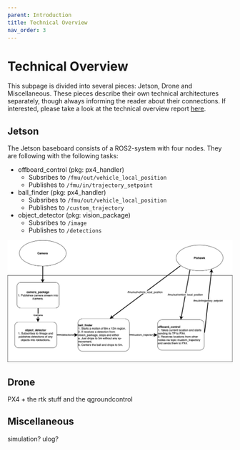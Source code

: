 ```yaml
---
parent: Introduction
title: Technical Overview
nav_order: 3
---
```


# Technical Overview

This subpage is divided into several pieces: Jetson, Drone and Miscellaneous. These pieces describe their own technical architectures separately, though always informing the reader about their connections. If interested, please take a look at the technical overview report [here](../assets/Technical%20Overview.pdf).


## Jetson
The Jetson baseboard consists of a ROS2-system with four nodes. They are following with the following tasks:
- offboard_control (pkg: px4_handler)
  - Subsribes to `/fmu/out/vehicle_local_position`
  - Publishes to `/fmu/in/trajectory_setpoint`
- ball_finder (pkg: px4_handler)
  - Subsribes to `/fmu/out/vehicle_local_position`
  - Publishes to `/custom_trajectory`
- object_detector (pkg: vision_package)
  - Subsribes to `/image`
  - Publishes to `/detections`

![Jetson architecture](../assets/Figure_4.png)

## Drone
PX4 + the rtk stuff and the qgroundcontrol

## Miscellaneous
simulation? ulog?
